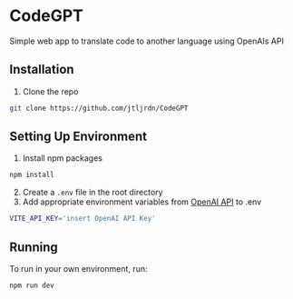 # CodeGPT

Simple web app to translate code to another language using OpenAIs API

## Installation

1. Clone the repo
```sh
git clone https://github.com/jtljrdn/CodeGPT
```

## Setting Up Environment

1. Install npm packages
```sh
npm install
```
2. Create a `.env` file in the root directory
3. Add appropriate environment variables from [OpenAI API](https://platform.openai.com/account/api-keys) to .env
```sh
VITE_API_KEY='insert OpenAI API Key'
```

## Running

To run in your own environment, run:
```sh
npm run dev
```